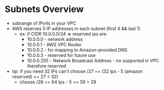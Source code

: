 # Subnets Overview

* subrange of IPv4s in your VPC
* AWS reserves 5 IP addresses in each subnet (first 4 && last 1)
  * ex: if CIDR 10.0.0.0/24 => reserved ips are:
    * 10.0.0.0 - network address
    * 10.0.0.1 - AWS VPC Router
    * 10.0.0.2 - for mapping to Amazon-provided DNS
    * 10.0.0.3 - reserved for future use
    * 10.0.0.255 - Network Broadcast Address - no supported in VPC therefore reserved
* tip: if you need 32 IPs can't choose /27 == (32 ips - 5 (amazon reserved) == 27 < 32)
  * choose /26 == 64 Ips - 5 == 59 > 29
